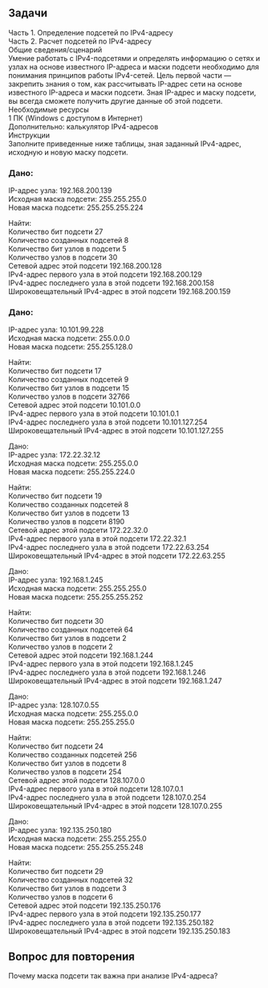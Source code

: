 ## Задачи  
Часть 1. Определение подсетей по IPv4-адресу  
Часть 2. Расчет подсетей по IPv4-адресу  
Общие сведения/сценарий  
Умение работать с IPv4-подсетями и определять информацию о сетях и узлах на основе известного IP-адреса и маски подсети необходимо для понимания принципов работы IPv4-сетей. Цель первой части — закрепить знания о том, как рассчитывать IP-адрес сети на основе известного IP-адреса и маски подсети. Зная IP-адрес и маску подсети, вы всегда сможете получить другие данные об этой подсети.  
Необходимые ресурсы  
1 ПК (Windows с доступом в Интернет)  
Дополнительно: калькулятор IPv4-адресов  
Инструкции  
Заполните приведенные ниже таблицы, зная заданный IPv4-адрес, исходную и новую маску подсети.  

### Дано:  
IP-адрес узла:	192.168.200.139  
Исходная маска подсети:	255.255.255.0  
Новая маска подсети:	255.255.255.224  

Найти:  
Количество бит подсети	27  
Количество созданных подсетей	8  
Количество бит узлов в подсети	5  
Количество узлов в подсети	30  
Сетевой адрес этой подсети	192.168.200.128  
IPv4-адрес первого узла в этой подсети	192.168.200.129  
IPv4-адрес последнего узла в этой подсети	192.168.200.158  
Широковещательный IPv4-адрес в этой подсети	192.168.200.159  

### Дано:  
IP-адрес узла:	10.101.99.228  
Исходная маска подсети:	255.0.0.0  
Новая маска подсети:	255.255.128.0  

Найти:  
Количество бит подсети	 17  
Количество созданных подсетей	9  
Количество бит узлов в подсети	15  
Количество узлов в подсети	32766  
Сетевой адрес этой подсети	10.101.0.0  
IPv4-адрес первого узла в этой подсети	10.101.0.1  
IPv4-адрес последнего узла в этой подсети	10.101.127.254  
Широковещательный IPv4-адрес в этой подсети	10.101.127.255  

Дано:  
IP-адрес узла:	172.22.32.12  
Исходная маска подсети:	255.255.0.0  
Новая маска подсети:	255.255.224.0  

Найти:  
Количество бит подсети	19  
Количество созданных подсетей	8  
Количество бит узлов в подсети	13  
Количество узлов в подсети	8190  
Сетевой адрес этой подсети	172.22.32.0  
IPv4-адрес первого узла в этой подсети	172.22.32.1  
IPv4-адрес последнего узла в этой подсети	172.22.63.254  
Широковещательный IPv4-адрес в этой подсети	172.22.63.255  

Дано:  
IP-адрес узла:	192.168.1.245  
Исходная маска подсети:	255.255.255.0  
Новая маска подсети:	255.255.255.252  

Найти:  
Количество бит подсети	30  
Количество созданных подсетей	64  
Количество бит узлов в подсети	2  
Количество узлов в подсети	2  
Сетевой адрес этой подсети	192.168.1.244  
IPv4-адрес первого узла в этой подсети	192.168.1.245  
IPv4-адрес последнего узла в этой подсети	192.168.1.246  
Широковещательный IPv4-адрес в этой подсети	192.168.1.247  

Дано:  
IP-адрес узла:	128.107.0.55  
Исходная маска подсети:	255.255.0.0  
Новая маска подсети:	255.255.255.0  

Найти:  
Количество бит подсети	24  
Количество созданных подсетей	256  
Количество бит узлов в подсети	8  
Количество узлов в подсети	254  
Сетевой адрес этой подсети	128.107.0.0  
IPv4-адрес первого узла в этой подсети	128.107.0.1  
IPv4-адрес последнего узла в этой подсети	128.107.0.254  
Широковещательный IPv4-адрес в этой подсети	128.107.0.255  

Дано:  
IP-адрес узла:	192.135.250.180  
Исходная маска подсети:	255.255.255.0  
Новая маска подсети:	255.255.255.248  

Найти:  
Количество бит подсети	29  
Количество созданных подсетей	32  
Количество бит узлов в подсети	3  
Количество узлов в подсети	6  
Сетевой адрес этой подсети	192.135.250.176  
IPv4-адрес первого узла в этой подсети	192.135.250.177  
IPv4-адрес последнего узла в этой подсети	192.135.250.182   
Широковещательный IPv4-адрес в этой подсети	192.135.250.183  

## Вопрос для повторения  
Почему маска подсети так важна при анализе IPv4-адреса?
